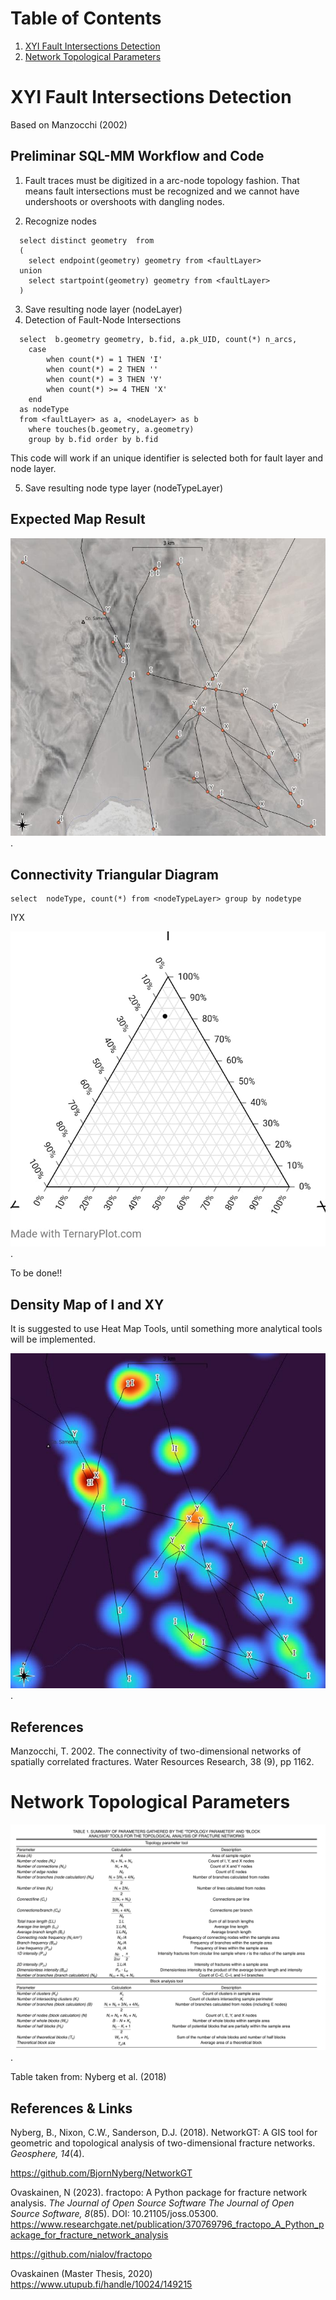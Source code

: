 # Table of Contents
1. [XYI Fault Intersections Detection](#XYIFaultIntersectionsDetection)
2. [Network Topological Parameters](#NetworkTopologicalParameters)

<a id="XYIFaultIntersectionsDetection" />

# XYI Fault Intersections Detection

Based on Manzocchi (2002)

## Preliminar SQL-MM Workflow and Code

1. Fault traces must be digitized in a arc-node topology fashion. That means fault intersections must be recognized and we cannot have
  undershoots or overshoots with dangling nodes.

2. Recognize nodes

```
  select distinct geometry  from 
  (
    select endpoint(geometry) geometry from <faultLayer>
  union
    select startpoint(geometry) geometry from <faultLayer>
  )

```
3. Save resulting node layer (nodeLayer)
4. Detection of Fault-Node Intersections

```
  select  b.geometry geometry, b.fid, a.pk_UID, count(*) n_arcs,
    case
	    when count(*) = 1 THEN 'I'
	    when count(*) = 2 THEN ''
	    when count(*) = 3 THEN 'Y'
	    when count(*) >= 4 THEN 'X'
    end
  as nodeType 
  from <faultLayer> as a, <nodeLayer> as b
	where touches(b.geometry, a.geometry)
	group by b.fid order by b.fid

```

This code will work if an unique identifier is selected both for fault layer and node layer.

5. Save resulting node type layer (nodeTypeLayer)

## Expected Map Result 

![X, Y, I Nodes Detection](result230912.jpg).

## Connectivity Triangular Diagram

```
select  nodeType, count(*) from <nodeTypeLayer> group by nodetype
```
IYX

![Connectivity of Traces](resultConnectiviy230912.jpg).

To be done!!

## Density Map of I and XY

It is suggested to use Heat Map Tools, until something more analytical tools will be implemented.

![X, Y, I Nodes Density Map](resultHeatMap230912.jpg).


## References
Manzocchi, T. 2002. The connectivity of two-dimensional networks of spatially 
correlated fractures. Water Resources Research, 38 (9), pp 1162.

<a id="NetworkTopologicalParameters" />

# Network Topological Parameters
![Network Topological Parameters](topologyNetParams.png).

Table taken from: Nyberg et al. (2018)

## References & Links
 Nyberg, B., Nixon, C.W., Sanderson, D.J. (2018). NetworkGT: A GIS tool for geometric and topological analysis of two-dimensional fracture networks. _Geosphere, 14_(4).

https://github.com/BjornNyberg/NetworkGT

Ovaskainen, N (2023). fractopo: A Python package for fracture network analysis. _The Journal of Open Source Software
The Journal of Open Source Software, 8_(85). DOI: 10.21105/joss.05300.
https://www.researchgate.net/publication/370769796_fractopo_A_Python_package_for_fracture_network_analysis

https://github.com/nialov/fractopo

Ovaskainen (Master Thesis, 2020)
https://www.utupub.fi/handle/10024/149215


